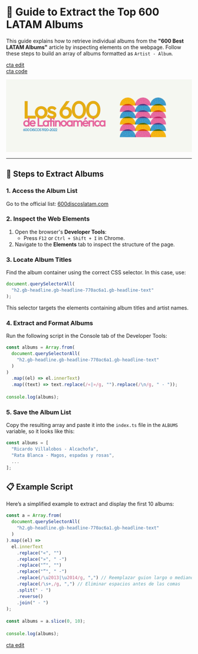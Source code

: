 # 🎵 Guide to Extract the Top 600 LATAM Albums

This guide explains how to retrieve individual albums from the **"600 Best LATAM Albums"** article by inspecting elements on the webpage. Follow these steps to build an array of albums formatted as `Artist - Album`.

[cta edit](https://github.com/brandonporcel/spotify-save-album/edit/main/src/script.ts) <br/>
[cta code](https://github.com/brandonporcel/spotify-save-album/blob/main/src/guides/600-latam/index.md#-example-script)

![600 latam list](1.png)

---

## 🚀 Steps to Extract Albums

### 1. **Access the Album List**

Go to the official list: [600discoslatam.com](https://www.600discoslatam.com/)

### 2. **Inspect the Web Elements**

1. Open the browser's **Developer Tools**:
   - Press `F12` or `Ctrl + Shift + I` in Chrome.
2. Navigate to the **Elements** tab to inspect the structure of the page.

### 3. **Locate Album Titles**

Find the album container using the correct CSS selector. In this case, use:

```javascript
document.querySelectorAll(
  "h2.gb-headline.gb-headline-770ac6a1.gb-headline-text"
);
```

This selector targets the elements containing album titles and artist names.

### 4. Extract and Format Albums

Run the following script in the Console tab of the Developer Tools:

```js
const albums = Array.from(
  document.querySelectorAll(
    "h2.gb-headline.gb-headline-770ac6a1.gb-headline-text"
  )
)
  .map((el) => el.innerText)
  .map((text) => text.replace(/«|»/g, "").replace(/\n/g, " - "));

console.log(albums);
```

### 5. Save the Album List

Copy the resulting array and paste it into the `index.ts` file in the `ALBUMS` variable, so it looks like this:

```js
const albums = [
  "Ricardo Villalobos - Alcachofa",
  "Rata Blanca - Magos, espadas y rosas",
  ...
];
```

## 📋 Example Script

Here’s a simplified example to extract and display the first 10 albums:

```js
const a = Array.from(
  document.querySelectorAll(
    "h2.gb-headline.gb-headline-770ac6a1.gb-headline-text"
  )
).map((el) =>
  el.innerText
    .replace("«", "")
    .replace("»", " -")
    .replace("“", "")
    .replace("”", " -")
    .replace(/\u2013|\u2014/g, ",") // Reemplazar guion largo o mediano con coma
    .replace(/\s+,/g, ",") // Eliminar espacios antes de las comas
    .split(" - ")
    .reverse()
    .join(" - ")
);

const albums = a.slice(0, 10);

console.log(albums);
```

[cta edit](https://github.com/brandonporcel/spotify-save-album/edit/main/src/script.ts)
